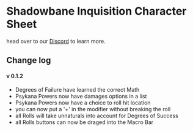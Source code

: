 # Shadowbane Inquisition Character Sheet
head over to our [Discord](https://discord.gg/rc9Fwgp9qv) to learn more.
## Change log

#### v 0.1.2
+ Degrees of Failure have learned the correct Math
+ Psykana Powers now have damages options in a list
+ Psykana Powers now have a choice to roll hit location
+ you can now put a '+' in the modifier without breaking the roll
+ all Rolls will take unnaturals into account for Degrees of Success
+ all Rolls buttons can now be draged into the Macro Bar
